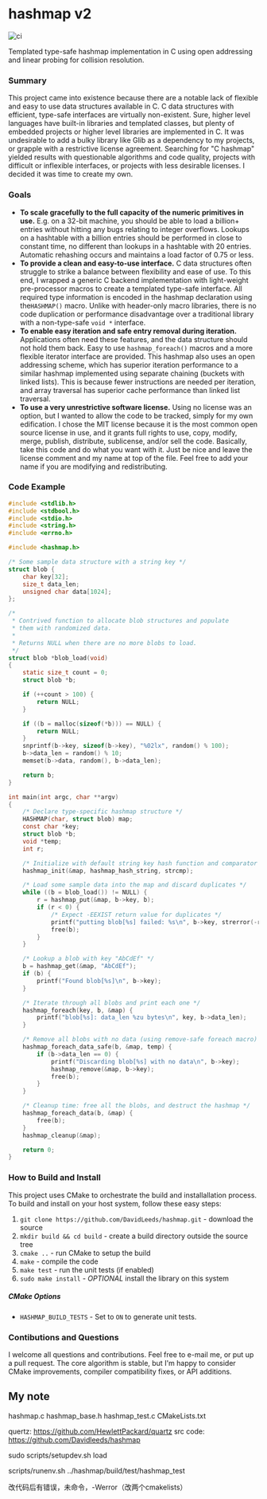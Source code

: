 # hashmap v2
![ci](https://github.com/DavidLeeds/hashmap/workflows/CI/badge.svg)

Templated type-safe hashmap implementation in C using open addressing and linear probing for collision resolution.

### Summary
This project came into existence because there are a notable lack of flexible and easy to use data structures available in C. C data structures with efficient, type-safe interfaces are virtually non-existent.  Sure, higher level languages have built-in libraries and templated classes, but plenty of embedded projects or higher level libraries are implemented in C.  It was undesirable to add a bulky library like Glib as a dependency to my projects, or grapple with a restrictive license agreement.  Searching for "C hashmap" yielded results with questionable algorithms and code quality, projects with difficult or inflexible interfaces, or projects with less desirable licenses.  I decided it was time to create my own.


### Goals
* **To scale gracefully to the full capacity of the numeric primitives in use.**  E.g. on a 32-bit machine, you should be able to load a billion+ entries without hitting any bugs relating to integer overflows.  Lookups on a hashtable with a billion entries should be performed in close to constant time, no different than lookups in a hashtable with 20 entries.  Automatic rehashing occurs and maintains a load factor of 0.75 or less.
* **To provide a clean and easy-to-use interface.**  C data structures often struggle to strike a balance between flexibility and ease of use.  To this end, I wrapped a generic C backend implementation with light-weight pre-processor macros to create a templated type-safe interface. All required type information is encoded in the hashmap declaration using the`HASHMAP()` macro. Unlike with header-only macro libraries, there is no code duplication or performance disadvantage over a traditional library with a non-type-safe `void *` interface.
* **To enable easy iteration and safe entry removal during iteration.**  Applications often need these features, and the data structure should not hold them back.  Easy to use `hashmap_foreach()` macros and a more flexible iterator interface are provided.  This hashmap also uses an open addressing scheme, which has superior iteration performance to a similar hashmap implemented using separate chaining (buckets with linked lists).  This is because fewer instructions are needed per iteration, and array traversal has superior cache performance than linked list traversal.
* **To use a very unrestrictive software license.**  Using no license was an option, but I wanted to allow the code to be tracked, simply for my own edification.  I chose the MIT license because it is the most common open source license in use, and it grants full rights to use, copy, modify, merge, publish, distribute, sublicense, and/or sell the code.  Basically, take this code and do what you want with it.  Just be nice and leave the license comment and my name at top of the file.  Feel free to add your name if you are modifying and redistributing.

### Code Example
```C
#include <stdlib.h>
#include <stdbool.h>
#include <stdio.h>
#include <string.h>
#include <errno.h>

#include <hashmap.h>

/* Some sample data structure with a string key */
struct blob {
    char key[32];
    size_t data_len;
    unsigned char data[1024];
};

/*
 * Contrived function to allocate blob structures and populate
 * them with randomized data.
 *
 * Returns NULL when there are no more blobs to load.
 */
struct blob *blob_load(void)
{
    static size_t count = 0;
    struct blob *b;

    if (++count > 100) {
        return NULL;
    }

    if ((b = malloc(sizeof(*b))) == NULL) {
        return NULL;
    }
    snprintf(b->key, sizeof(b->key), "%02lx", random() % 100);
    b->data_len = random() % 10;
    memset(b->data, random(), b->data_len);

    return b;
}

int main(int argc, char **argv)
{
    /* Declare type-specific hashmap structure */
    HASHMAP(char, struct blob) map;
    const char *key;
    struct blob *b;
    void *temp;
    int r;

    /* Initialize with default string key hash function and comparator */
    hashmap_init(&map, hashmap_hash_string, strcmp);

    /* Load some sample data into the map and discard duplicates */
    while ((b = blob_load()) != NULL) {
        r = hashmap_put(&map, b->key, b);
        if (r < 0) {
            /* Expect -EEXIST return value for duplicates */
            printf("putting blob[%s] failed: %s\n", b->key, strerror(-r));
            free(b);
        }
    }

    /* Lookup a blob with key "AbCdEf" */
    b = hashmap_get(&map, "AbCdEf");
    if (b) {
        printf("Found blob[%s]\n", b->key);
    }

    /* Iterate through all blobs and print each one */
    hashmap_foreach(key, b, &map) {
        printf("blob[%s]: data_len %zu bytes\n", key, b->data_len);
    }

    /* Remove all blobs with no data (using remove-safe foreach macro) */
    hashmap_foreach_data_safe(b, &map, temp) {
        if (b->data_len == 0) {
            printf("Discarding blob[%s] with no data\n", b->key);
            hashmap_remove(&map, b->key);
            free(b);
        }
    }

    /* Cleanup time: free all the blobs, and destruct the hashmap */
    hashmap_foreach_data(b, &map) {
        free(b);
    }
    hashmap_cleanup(&map);

    return 0;
}
```

### How to Build and Install
This project uses CMake to orchestrate the build and installallation process. To build and install on your host system, follow these easy steps:
1. `git clone https://github.com/DavidLeeds/hashmap.git` - download the source
2. `mkdir build && cd build` - create a build directory outside the source tree
3. `cmake ..` - run CMake to setup the build
4. `make` - compile the code
5. `make test` - run the unit tests (if enabled)
6. `sudo make install` - _OPTIONAL_ install the library on this system

##### CMake Options

* `HASHMAP_BUILD_TESTS` - Set to `ON` to generate unit tests. 

### Contibutions and Questions
I welcome all questions and contributions. Feel free to e-mail me, or put up a pull request. The core algorithm is stable, but I'm happy to consider CMake improvements, compiler compatibility fixes, or API additions.

## My note

hashmap.c
hashmap_base.h
hashmap_test.c
CMakeLists.txt

quertz: <https://github.com/HewlettPackard/quartz>
src code: <https://github.com/Davidleeds/hashmap>

sudo scripts/setupdev.sh load

scripts/runenv.sh ../hashmap/build/test/hashmap_test

改代码后有错误，未命令，-Werror（改两个cmakelists）

